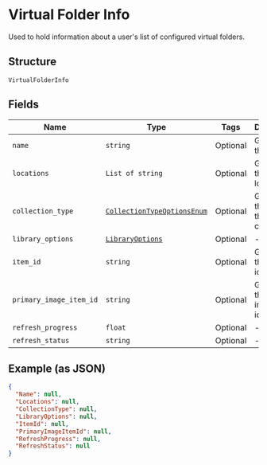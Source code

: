 
# Virtual Folder Info

Used to hold information about a user's list of configured virtual folders.

## Structure

`VirtualFolderInfo`

## Fields

| Name | Type | Tags | Description |
|  --- | --- | --- | --- |
| `name` | `string` | Optional | Gets or sets the name. |
| `locations` | `List of string` | Optional | Gets or sets the locations. |
| `collection_type` | [`CollectionTypeOptionsEnum`](../../doc/models/collection-type-options-enum.md) | Optional | Gets or sets the type of the collection. |
| `library_options` | [`LibraryOptions`](../../doc/models/library-options.md) | Optional | - |
| `item_id` | `string` | Optional | Gets or sets the item identifier. |
| `primary_image_item_id` | `string` | Optional | Gets or sets the primary image item identifier. |
| `refresh_progress` | `float` | Optional | - |
| `refresh_status` | `string` | Optional | - |

## Example (as JSON)

```json
{
  "Name": null,
  "Locations": null,
  "CollectionType": null,
  "LibraryOptions": null,
  "ItemId": null,
  "PrimaryImageItemId": null,
  "RefreshProgress": null,
  "RefreshStatus": null
}
```

